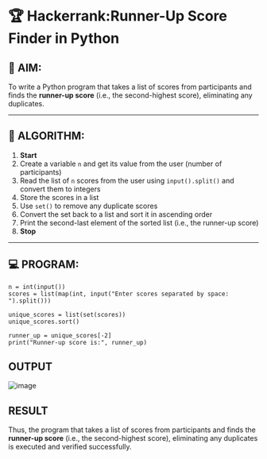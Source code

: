 # 🏆 Hackerrank:Runner-Up Score Finder in Python

## 🎯 AIM:
To write a Python program that takes a list of scores from participants and finds the **runner-up score** (i.e., the second-highest score), eliminating any duplicates.

---

## 🧠 ALGORITHM:

1. **Start**
2. Create a variable `n` and get its value from the user (number of participants)
3. Read the list of `n` scores from the user using `input().split()` and convert them to integers
4. Store the scores in a list
5. Use `set()` to remove any duplicate scores
6. Convert the set back to a list and sort it in ascending order
7. Print the second-last element of the sorted list (i.e., the runner-up score)
8. **Stop**

---

## 💻 PROGRAM:

    n = int(input())
    scores = list(map(int, input("Enter scores separated by space: ").split()))
    
    unique_scores = list(set(scores)) 
    unique_scores.sort()  
    
    runner_up = unique_scores[-2] 
    print("Runner-up score is:", runner_up)
## OUTPUT
![image](https://github.com/user-attachments/assets/e9863285-5934-4126-8455-8d00215da569)

## RESULT
Thus, the program that takes a list of scores from participants and finds the **runner-up score** (i.e., the second-highest score), eliminating any duplicates is executed and verified successfully.
